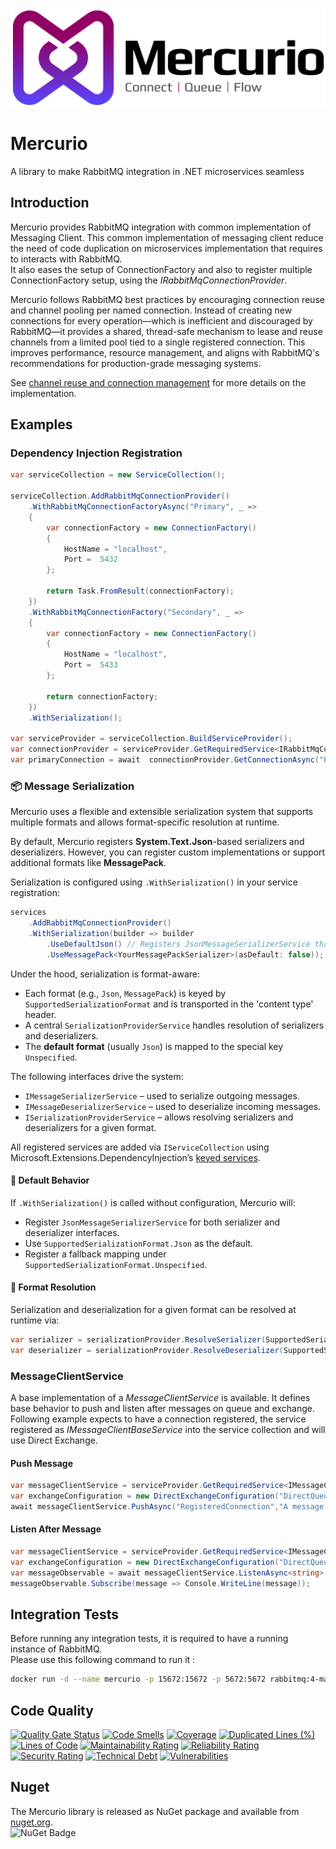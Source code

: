 ![mercurio](https://raw.githubusercontent.com/STARIONGROUP/Mercurio/master/mercurio-logo-strapline.png)
# Mercurio
A library to make RabbitMQ integration in .NET microservices seamless

## Introduction
Mercurio provides RabbitMQ integration with common implementation of Messaging Client. This common implementation of messaging client reduce the need of code duplication on microservices implementation that requires to interacts with RabbitMQ.  
It also eases the setup of ConnectionFactory and also to register multiple ConnectionFactory setup, using the _IRabbitMqConnectionProvider_.

Mercurio follows RabbitMQ best practices by encouraging connection reuse and channel pooling per named connection. 
Instead of creating new connections for every operation—which is inefficient and discouraged by RabbitMQ—it provides a shared, 
thread-safe mechanism to lease and reuse channels from a limited pool tied to a single registered connection.
This improves performance, resource management, and aligns with RabbitMQ's recommendations for production-grade messaging systems.

See [channel reuse and connection management](https://github.com/STARIONGROUP/Mercurio/wiki/channel) for more details on the implementation.

## Examples
### Dependency Injection Registration
```csharp
var serviceCollection = new ServiceCollection();

serviceCollection.AddRabbitMqConnectionProvider()
    .WithRabbitMqConnectionFactoryAsync("Primary", _ =>
    {
        var connectionFactory = new ConnectionFactory()
        {
            HostName = "localhost",
            Port =  5432
        };

        return Task.FromResult(connectionFactory);
    })
    .WithRabbitMqConnectionFactory("Secondary", _ =>
    {
        var connectionFactory = new ConnectionFactory()
        {
            HostName = "localhost",
            Port =  5433
        };

        return connectionFactory;
    })
    .WithSerialization();

var serviceProvider = serviceCollection.BuildServiceProvider();
var connectionProvider = serviceProvider.GetRequiredService<IRabbitMqConnectionProvider>();
var primaryConnection = await  connectionProvider.GetConnectionAsync("Primary");
```

### 📦 Message Serialization

Mercurio uses a flexible and extensible serialization system that supports multiple formats and allows format-specific resolution at runtime.

By default, Mercurio registers **System.Text.Json**-based serializers and deserializers. However, you can register custom implementations or support additional formats like **MessagePack**.

Serialization is configured using `.WithSerialization()` in your service registration:

```csharp
services
    .AddRabbitMqConnectionProvider()
    .WithSerialization(builder => builder
        .UseDefaultJson() // Registers JsonMessageSerializerService that uses System.Text.Json as default serializer
        .UseMessagePack<YourMessagePackSerializer>(asDefault: false)); // Optional additional format
```

Under the hood, serialization is format-aware:

* Each format (e.g., `Json`, `MessagePack`) is keyed by `SupportedSerializationFormat` and is transported in the 'content type' header.
* A central `SerializationProviderService` handles resolution of serializers and deserializers.
* The **default format** (usually `Json`) is mapped to the special key `Unspecified`.

The following interfaces drive the system:

* `IMessageSerializerService` – used to serialize outgoing messages.
* `IMessageDeserializerService` – used to deserialize incoming messages.
* `ISerializationProviderService` – allows resolving serializers and deserializers for a given format.

All registered services are added via `IServiceCollection` using Microsoft.Extensions.DependencyInjection’s [keyed services](https://learn.microsoft.com/en-us/dotnet/core/extensions/dependency-injection-usage#keyed-service-registration).

#### 🔧 Default Behavior

If `.WithSerialization()` is called without configuration, Mercurio will:

* Register `JsonMessageSerializerService` for both serializer and deserializer interfaces.
* Use `SupportedSerializationFormat.Json` as the default.
* Register a fallback mapping under `SupportedSerializationFormat.Unspecified`.

#### 🔄 Format Resolution

Serialization and deserialization for a given format can be resolved at runtime via:

```csharp
var serializer = serializationProvider.ResolveSerializer(SupportedSerializationFormat.Json);
var deserializer = serializationProvider.ResolveDeserializer(SupportedSerializationFormat.MessagePack);
```

### MessageClientService
A base implementation of a _MessageClientService_ is available. It defines base behavior to push and listen after messages on queue and exchange.  
Following example expects to have a connection registered, the service registered as _IMessageClientBaseService_ into the service collection and will use Direct Exchange.

#### Push Message
```csharp
var messageClientService = serviceProvider.GetRequiredService<IMessageClientBaseService>();
var exchangeConfiguration = new DirectExchangeConfiguration("DirectQueue", "AnExchange", "SomeRouting");
await messageClientService.PushAsync("RegisteredConnection","A message to be sent",exchangeConfiguration);
```

#### Listen After Message
```csharp
var messageClientService = serviceProvider.GetRequiredService<IMessageClientBaseService>();
var exchangeConfiguration = new DirectExchangeConfiguration("DirectQueue", "AnExchange", "SomeRouting");
var messageObservable = await messageClientService.ListenAsync<string>("RegisteredConnection", exchangeConfiguration);
messageObservable.Subscribe(message => Console.WriteLine(message));
```

## Integration Tests
Before running any integration tests, it is required to have a running instance of RabbitMQ.  
Please use this following command to run it :
```sh
docker run -d --name mercurio -p 15672:15672 -p 5672:5672 rabbitmq:4-management 
```

## Code Quality

[![Quality Gate Status](https://sonarcloud.io/api/project_badges/measure?project=STARIONGROUP_Mercurio&metric=alert_status)](https://sonarcloud.io/summary/new_code?id=STARIONGROUP_Mercurio)
[![Code Smells](https://sonarcloud.io/api/project_badges/measure?project=STARIONGROUP_Mercurio&metric=code_smells)](https://sonarcloud.io/summary/new_code?id=STARIONGROUP_Mercurio)
[![Coverage](https://sonarcloud.io/api/project_badges/measure?project=STARIONGROUP_Mercurio&metric=coverage)](https://sonarcloud.io/summary/new_code?id=STARIONGROUP_Mercurio)
[![Duplicated Lines (%)](https://sonarcloud.io/api/project_badges/measure?project=STARIONGROUP_Mercurio&metric=duplicated_lines_density)](https://sonarcloud.io/summary/new_code?id=STARIONGROUP_Mercurio)
[![Lines of Code](https://sonarcloud.io/api/project_badges/measure?project=STARIONGROUP_Mercurio&metric=ncloc)](https://sonarcloud.io/summary/new_code?id=STARIONGROUP_Mercurio)
[![Maintainability Rating](https://sonarcloud.io/api/project_badges/measure?project=STARIONGROUP_Mercurio&metric=sqale_rating)](https://sonarcloud.io/summary/new_code?id=STARIONGROUP_Mercurio)
[![Reliability Rating](https://sonarcloud.io/api/project_badges/measure?project=STARIONGROUP_Mercurio&metric=reliability_rating)](https://sonarcloud.io/summary/new_code?id=STARIONGROUP_Mercurio)
[![Security Rating](https://sonarcloud.io/api/project_badges/measure?project=STARIONGROUP_Mercurio&metric=security_rating)](https://sonarcloud.io/summary/new_code?id=STARIONGROUP_Mercurio)
[![Technical Debt](https://sonarcloud.io/api/project_badges/measure?project=STARIONGROUP_Mercurio&metric=sqale_index)](https://sonarcloud.io/summary/new_code?id=STARIONGROUP_Mercurio)
[![Vulnerabilities](https://sonarcloud.io/api/project_badges/measure?project=STARIONGROUP_Mercurio&metric=vulnerabilities)](https://sonarcloud.io/summary/new_code?id=STARIONGROUP_Mercurio)

## Nuget
The Mercurio library is released as NuGet package and available from [nuget.org](https://www.nuget.org/packages?q=mercurio).  
![NuGet Badge](https://img.shields.io/nuget/v/Mercurio)
